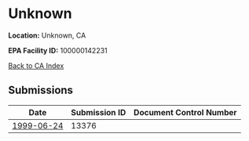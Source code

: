 # Unknown

**Location:** Unknown, CA

**EPA Facility ID:** 100000142231

[Back to CA Index](../../index.md)

## Submissions

| Date | Submission ID | Document Control Number |
|------|--------------|-------------------------|
| [1999-06-24](submissions/13376.md) | 13376 |  |
